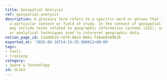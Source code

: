 ```yaml
---
title: Geospatial Analysis
ref: geospatial-analysis
description: A glossary term refers to a specific word or phrase that is defined within
  a particular context or field of study. In the context of geospatial analysis, it
  may include terms related to geographic information systems (GIS), spatial data,
  or analytical techniques used to interpret geographic data.
notion_page_id: 214d6625-c679-80a3-80b1-f4bab0109b26
exported_at: '2025-06-16T14:23:29.908012+00:00'
tags:
- tools
- training
category:
- Space & Technology
id: GL163
---
```


